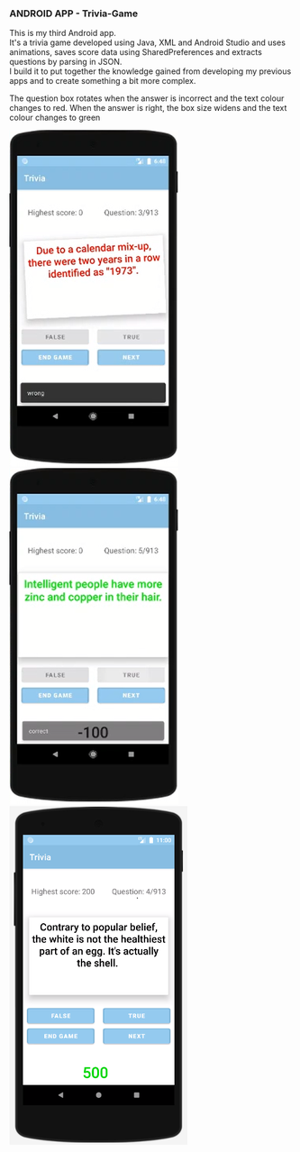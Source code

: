 ### ANDROID APP - Trivia-Game
This is my third Android app. <br/>
It's a trivia game developed using Java, XML and Android Studio and uses animations, saves score data using SharedPreferences and extracts questions by parsing in JSON. <br/>
I build it to put together the knowledge gained from developing my previous apps and to create something a bit more complex. <br/>

The question box rotates when the answer is incorrect and the text colour changes to red.
When the answer is right, the box size widens and the text colour changes to green




![mobile app](trivia1.bmp)
![mobile app](trivia2.bmp)
![mobile app](trivia3.bmp)


